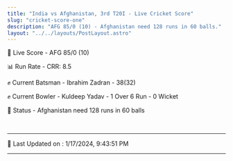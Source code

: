 ```yaml
---
title: "India vs Afghanistan, 3rd T20I - Live Cricket Score"
slug: "cricket-score-one"
description: "AFG 85/0 (10) - Afghanistan need 128 runs in 60 balls."
layout: "../../layouts/PostLayout.astro"
---
```


🔴 Live Score - AFG 85/0 (10)  

📊 Run Rate - CRR: 8.5  

✊ Current Batsman - Ibrahim Zadran - 38(32)  

✊ Current Bowler - Kuldeep Yadav - 1 Over 6 Run - 0 Wicket  

📑 Status - Afghanistan need 128 runs in 60 balls

<br />

***

📝 Last Updated on : 1/17/2024, 9:43:51 PM

***

